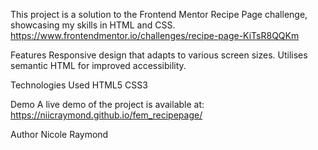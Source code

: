 This project is a solution to the Frontend Mentor Recipe Page challenge, showcasing my skills in HTML and CSS.
https://www.frontendmentor.io/challenges/recipe-page-KiTsR8QQKm

Features
Responsive design that adapts to various screen sizes.
Utilises semantic HTML for improved accessibility.

Technologies Used
HTML5
CSS3


Demo
A live demo of the project is available at: https://niicraymond.github.io/fem_recipepage/

Author
Nicole Raymond

